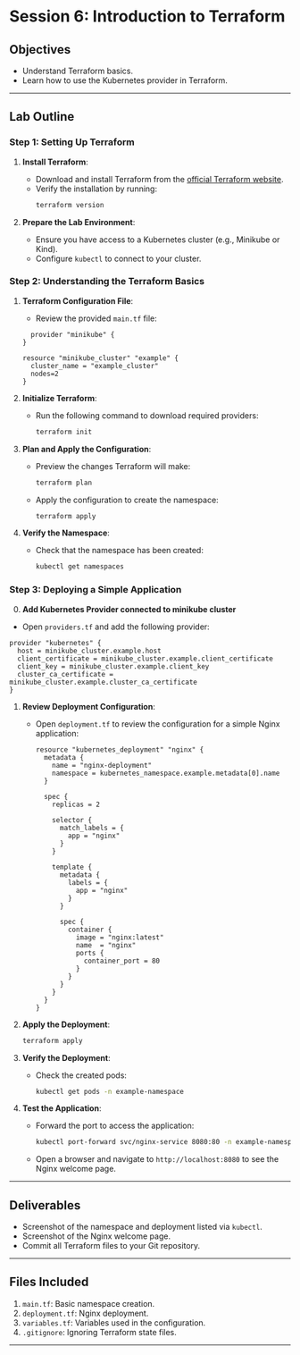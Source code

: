 # Session 6: Introduction to Terraform

## Objectives
- Understand Terraform basics.
- Learn how to use the Kubernetes provider in Terraform.

---

## Lab Outline

### Step 1: Setting Up Terraform

1. **Install Terraform**:
   - Download and install Terraform from the [official Terraform website](https://developer.hashicorp.com/terraform/downloads).
   - Verify the installation by running:
     ```bash
     terraform version
     ```

2. **Prepare the Lab Environment**:
   - Ensure you have access to a Kubernetes cluster (e.g., Minikube or Kind).
   - Configure `kubectl` to connect to your cluster.

### Step 2: Understanding the Terraform Basics

1. **Terraform Configuration File**:
   - Review the provided `main.tf` file:
    ```hcl
      provider "minikube" {
    }

    resource "minikube_cluster" "example" {
      cluster_name = "example_cluster"
      nodes=2
    }
    ```

2. **Initialize Terraform**:
   - Run the following command to download required providers:
     ```bash
     terraform init
     ```

3. **Plan and Apply the Configuration**:
   - Preview the changes Terraform will make:
     ```bash
     terraform plan
     ```
   - Apply the configuration to create the namespace:
     ```bash
     terraform apply
     ```

4. **Verify the Namespace**:
   - Check that the namespace has been created:
     ```bash
     kubectl get namespaces
     ```

### Step 3: Deploying a Simple Application

0. **Add Kubernetes Provider connected to minikube cluster**
  - Open `providers.tf` and add the following provider:
  ```hcl
  provider "kubernetes" {
    host = minikube_cluster.example.host
    client_certificate = minikube_cluster.example.client_certificate
    client_key = minikube_cluster.example.client_key
    cluster_ca_certificate = minikube_cluster.example.cluster_ca_certificate
  }
  ```

1. **Review Deployment Configuration**:
   - Open `deployment.tf` to review the configuration for a simple Nginx application:
     ```hcl
     resource "kubernetes_deployment" "nginx" {
       metadata {
         name = "nginx-deployment"
         namespace = kubernetes_namespace.example.metadata[0].name
       }

       spec {
         replicas = 2

         selector {
           match_labels = {
             app = "nginx"
           }
         }

         template {
           metadata {
             labels = {
               app = "nginx"
             }
           }

           spec {
             container {
               image = "nginx:latest"
               name  = "nginx"
               ports {
                 container_port = 80
               }
             }
           }
         }
       }
     }
     ```

2. **Apply the Deployment**:
   ```bash
   terraform apply
   ```

3. **Verify the Deployment**:
   - Check the created pods:
     ```bash
     kubectl get pods -n example-namespace
     ```

4. **Test the Application**:
   - Forward the port to access the application:
     ```bash
     kubectl port-forward svc/nginx-service 8080:80 -n example-namespace
     ```
   - Open a browser and navigate to `http://localhost:8080` to see the Nginx welcome page.

---

## Deliverables
- Screenshot of the namespace and deployment listed via `kubectl`.
- Screenshot of the Nginx welcome page.
- Commit all Terraform files to your Git repository.

---

## Files Included
1. `main.tf`: Basic namespace creation.
2. `deployment.tf`: Nginx deployment.
3. `variables.tf`: Variables used in the configuration.
4. `.gitignore`: Ignoring Terraform state files.

---